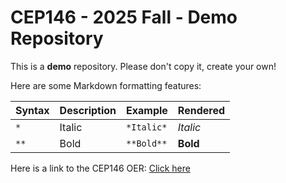 # CEP146 - 2025 Fall - Demo Repository

This is a **demo** repository. Please don't copy it, create your own!

Here are some Markdown formatting features:

|Syntax|Description|Example   |Rendered|
|------|-----------|----------|--------|
|`*`   |Italic     |`*Italic*`|*Italic*|
|`**`  |Bold       |`**Bold**`|**Bold**|

Here is a link to the CEP146 OER: [Click here](https://seneca-ictoer.github.io/essential-tooling-for-programmers/)

